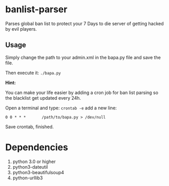 # banlist-parser
Parses global ban list to protect your 7 Days to die server of getting hacked by evil players.

## Usage
Simply change the path to your admin.xml in the bapa.py file and save the file.

Then execute it: `./bapa.py`

**Hint:**

You can make your life easier by adding a cron job for ban list parsing so the blacklist get updated every 24h.

Open a terminal and type:
`crontab -e`
add a new line:

`0 0 * * *       /path/to/bapa.py > /dev/null`

Save crontab, finished.

# Dependencies
1. python 3.0 or higher
2. python3-dateutil
3. python3-beautifulsoup4
4. python-urllib3
